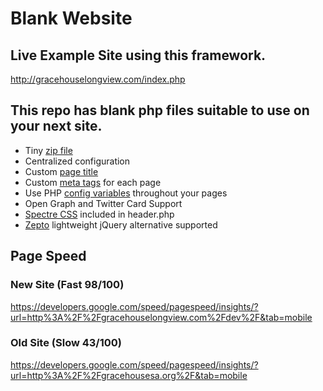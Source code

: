 # Blank Website

## Live Example Site using this framework.
http://gracehouselongview.com/index.php

## This repo has blank php files suitable to use on your next site.

* Tiny [zip file](https://github.com/webstandardcss/blank-website/archive/master.zip)
* Centralized configuration 
* Custom [page title](index.php)
* Custom [meta tags](inc/_meta.php) for each page
* Use PHP [config variables](inc/config.php) throughout your pages
* Open Graph and Twitter Card Support
* [Spectre CSS](https://picturepan2.github.io/spectre/getting-started.html) included in header.php 
* [Zepto](https://zeptojs.com/) lightweight jQuery alternative supported

## Page Speed

### New Site (Fast 98/100)
https://developers.google.com/speed/pagespeed/insights/?url=http%3A%2F%2Fgracehouselongview.com%2Fdev%2F&tab=mobile

### Old Site (Slow 43/100)
https://developers.google.com/speed/pagespeed/insights/?url=http%3A%2F%2Fgracehousesa.org%2F&tab=mobile
